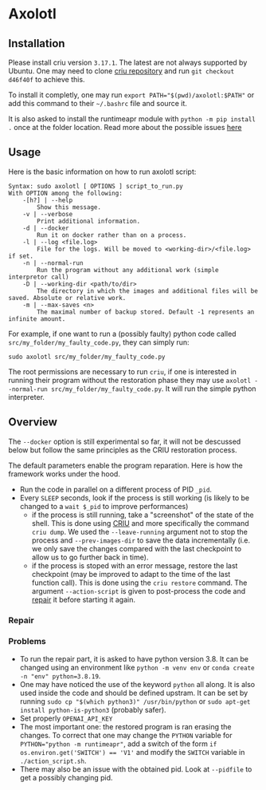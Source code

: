 # Axolotl

## Installation
Please install criu version `3.17.1`. The latest are not always supported by Ubuntu. One may need to clone [criu repository](https://github.com/checkpoint-restore/criu) and run `git checkout  d46f40f` to achieve this.

To install it completly, one may run `export PATH="$(pwd)/axolotl:$PATH"` or add this command to their `~/.bashrc` file and source it.

It is also asked to install the runtimeapr module with `python -m pip install .` once at the folder location. Read more about the possible issues [here](#problems)
## Usage
Here is the basic information on how to run axolotl script:
```
Syntax: sudo axolotl [ OPTIONS ] script_to_run.py
With OPTION among the following:
    -[h?] | --help
        Show this message.
    -v | --verbose
        Print additional information.
    -d | --docker
        Run it on docker rather than on a process.
    -l | --log <file.log>
        File for the logs. Will be moved to <working-dir>/<file.log> if set.
    -n | --normal-run
        Run the program without any additional work (simple interpretor call)
    -D | --working-dir <path/to/dir>
        The directory in which the images and additional files will be saved. Absolute or relative work.
    -m | --max-saves <n>
        The maximal number of backup stored. Default -1 represents an infinite amount.
```

For example, if one want to run a (possibly faulty) python code called `src/my_folder/my_faulty_code.py`, they can simply run:
```
sudo axolotl src/my_folder/my_faulty_code.py
```
The root permissions are necessary to run `criu`, if one is interested in running their program without the restoration phase they may use `axolotl --normal-run src/my_folder/my_faulty_code.py`. It will run the simple python interpreter.

## Overview
The `--docker` option is still experimental so far, it will not be descussed below but follow the same principles as the CRIU restoration process.

The default parameters enable the program reparation. Here is how the framework works under the hood. 

- Run the code in parallel on a different process of PID `_pid`.
- Every `SLEEP` seconds, look if the process is still working (is likely to be changed to a `wait $_pid` to improve performances)
    - if the process is still running, take a "screenshot" of the state of the shell. This is done using [CRIU](https://github.com/checkpoint-restore/criu) and more specifically the command `criu dump`. We used the `--leave-running` argument not to stop the process and `--prev-images-dir` to save the data incrementally (i.e. we only save the changes compared with the last checkpoint to allow us to go further back in time).
    - if the process is stoped with an error message, restore the last checkpoint (may be improved to adapt to the time of the last function call). This is done using the `criu restore` command. The argument `--action-script` is given to post-process the code and [repair](#repair) it before starting it again.

### Repair


### Problems

- To run the repair part, it is asked to have python version 3.8. It can be changed using an environment like `python -m venv env` or `conda create -n "env" python=3.8.19`. 
- One may have noticed the use of the keyword `python` all along. It is also used inside the code and should be defined upstram. It can be set by running `sudo cp "$(which python3)" /usr/bin/python` or `sudo apt-get install python-is-python3` (probably safer).
- Set properly `OPENAI_API_KEY`
- The most important one: the restored program is ran erasing the changes. To correct that one may change the `PYTHON` variable for `PYTHON="python -m runtimeapr"`, add a switch of the form `if os.environ.get('SWITCH') == 'V1'` and modify the `SWITCH` variable in `./action_script.sh`. 
- There may also be an issue with the obtained pid. Look at `--pidfile` to get a possibly changing pid.


